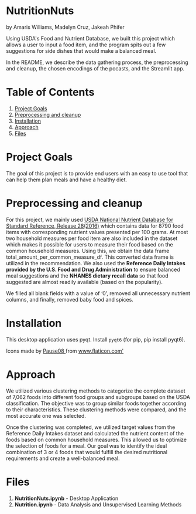 # NutritionNuts

by Amaris Williams, Madelyn Cruz, Jakeah Phifer

Using USDA's Food and Nutrient Database, we built this project which allows a user to input a food item, and the program spits out a few suggestions for side dishes that would make a balanced meal. 

In the README, we describe the data gathering process, the preprocessing and cleanup, the chosen encodings of the pocasts, and the Streamlit app.

# Table of Contents

1. [Project Goals](https://github.com/mccruz22/NutritionNuts#project-goals)
2. [Preprocessing and cleanup](https://github.com/mccruz22/NutritionNuts#preprocessing-and-cleanup)
3. [Installation](https://github.com/mccruz22/NutritionNuts#installation)
4. [Approach](https://github.com/mccruz22/NutritionNuts#approach)
5. [Files](https://github.com/mccruz22/NutritionNuts#files)

# Project Goals
The goal of this project is to provide end users with an easy to use tool that can help them plan meals and have a healthy diet.

# Preprocessing and cleanup

For this project, we mainly used [USDA National Nutrient Database for Standard Reference, Release 28(2016)](https://www.ars.usda.gov/northeast-area/beltsville-md-bhnrc/beltsville-human-nutrition-research-center/methods-and-application-of-food-composition-laboratory/mafcl-site-pages/sr11-sr28/) which contains data for 8790 food items with corresponding nutrient values presented per 100 grams. At most two household measures per food item are also included in the dataset which makes it possible for users to measure their food based on the common household measures. Using this, we obtain the data frame total_amount_per_common_measure_df. This converted data frame is utilized in the recommendation. We also used the **Reference Daily Intakes provided by the U.S. Food and Drug Administration** to ensure balanced meal suggestions and the **NHANES dietary recall data** so that food suggested are almost readily available (based on the popularity).

We filled all blank fields with a value of ‘0’, removed all unnecessary nutrient columns, and finally, removed baby food and spices. 

# Installation

This desktop application uses pyqt. Install `pyqt6` (for pip, pip install pyqt6).

<div> Icons made by <a href="https://www.flaticon.com/authors/pause08" title="Pause08"> Pause08 </a> from <a href="https://www.flaticon.com/" title="Flaticon">www.flaticon.com'</a></div>

# Approach

We utilized various clustering methods to categorize the complete dataset of 7,062 foods into different food groups and subgroups based on the USDA classification. The objective was to group similar foods together according to their characteristics. These clustering methods were compared, and the most accurate one was selected.

Once the clustering was completed, we utilized target values from the Reference Daily Intakes dataset and calculated the nutrient content of the foods based on common household measures. This allowed us to optimize the selection of foods for a meal. Our goal was to identify the ideal combination of 3 or 4 foods that would fulfill the desired nutritional requirements and create a well-balanced meal.

# Files

1. **NutritionNuts.ipynb** - Desktop Application
2. **Nutrition.ipynb** - Data Analysis and Unsupervised Learning Methods

